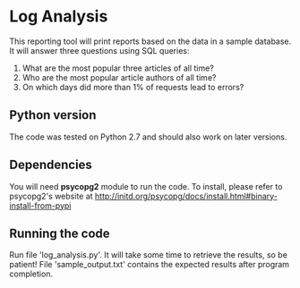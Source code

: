 # Log Analysis
This reporting tool will print reports based on the data in a sample database.
It will answer three questions using SQL queries:

1. What are the most popular three articles of all time?
1. Who are the most popular article authors of all time?
1. On which days did more than 1% of requests lead to errors?

## Python version
The code was tested on Python 2.7 and should also work on later versions.

## Dependencies
You will need **psycopg2** module to run the code. To install, please refer to
psycopg2's website at http://initd.org/psycopg/docs/install.html#binary-install-from-pypi

## Running the code
Run file 'log_analysis.py'. It will take some time to retrieve the results, so be patient!
File 'sample_output.txt' contains the expected results after program completion.



